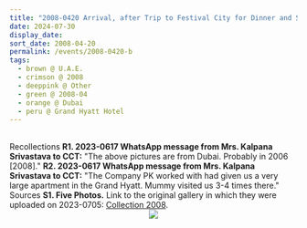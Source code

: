 ```yaml
---
title: "2008-0420 Arrival, after Trip to Festival City for Dinner and Shopping, Apartment, Grand Hyatt Hotel, Oud Metha Road, Dubai Healthcare City Riyadh Street (Near Sheikh Rashid Rd), Dubai, U.A.E."
date: 2024-07-30
display_date: 
sort_date: 2008-04-20
permalink: /events/2008-0420-b
tags:
  - brown @ U.A.E.
  - crimson @ 2008
  - deeppink @ Other
  - green @ 2008-04
  - orange @ Dubai
  - peru @ Grand Hyatt Hotel
---
```


<br>

<wave-list>
  <list-title color="DarkSeaGreen" width="65"> Recollections</list-title>
  <list-item color="BlanchedAlmond" width="280"><b>R1. 2023-0617 WhatsApp message from Mrs. Kalpana Srivastava to CCT:</b> "The above pictures are from Dubai. Probably in 2006 [2008]."</list-item>
  <list-item color="Lavender" width="280"><b>R2. 2023-0617 WhatsApp message from Mrs. Kalpana Srivastava to CCT:</b> "The Company PK worked with had given us a very large apartment in the Grand Hyatt. Mummy visited us 3-4 times there."</list-item>
</wave-list>
<br>

<wave-list>
  <list-title color="DarkSeaGreen" width="40">Sources</list-title>
  <list-item color="BlanchedAlmond"  width="280"><b>S1. Five Photos.</b> Link to the original gallery in which they were uploaded on 2023-0705: <a href="https://eternalmoments.smugmug.com/Collections/Mrs-Kalpana-Srivastava-Collection/2008/">Collection 2008</a>.</list-item>
</wave-list>

<div style="text-align: center"><img src="https://pub-bcc3cbe9b1e94ba1ac28915f7a3900fa.r2.dev/2008-0420-c_Arrival_after_Trip_to_Festival_City_for_Dinner_and_Shopping_Apartment_Grand_Hyatt_Hotel_Oud_Metha_Road_Dubai_Healthcare_City_Riyadh_Street_(Near_Sheikh_Rashid_Rd)_Dubai_U.A.E._01_Detail_(Mrs._Kalpana_Srivastava_Collection).jpg" /></div>